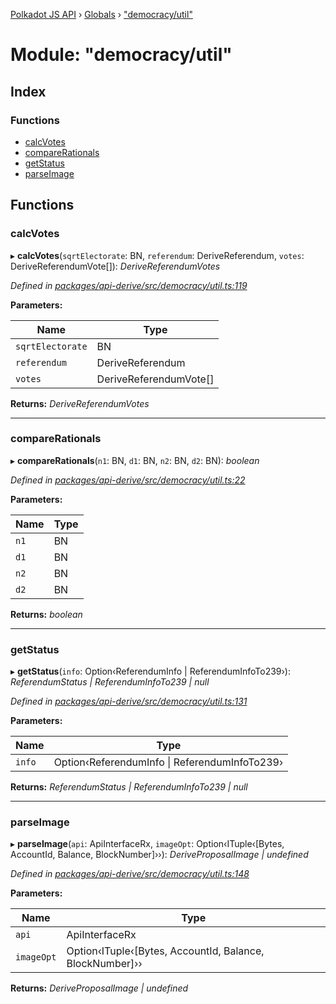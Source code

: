 [Polkadot JS API](../README.md) › [Globals](../globals.md) › ["democracy/util"](_democracy_util_.md)

# Module: "democracy/util"

## Index

### Functions

* [calcVotes](_democracy_util_.md#calcvotes)
* [compareRationals](_democracy_util_.md#comparerationals)
* [getStatus](_democracy_util_.md#getstatus)
* [parseImage](_democracy_util_.md#parseimage)

## Functions

###  calcVotes

▸ **calcVotes**(`sqrtElectorate`: BN, `referendum`: DeriveReferendum, `votes`: DeriveReferendumVote[]): *DeriveReferendumVotes*

*Defined in [packages/api-derive/src/democracy/util.ts:119](https://github.com/polkadot-js/api/blob/6aa0d90fc0/packages/api-derive/src/democracy/util.ts#L119)*

**Parameters:**

Name | Type |
------ | ------ |
`sqrtElectorate` | BN |
`referendum` | DeriveReferendum |
`votes` | DeriveReferendumVote[] |

**Returns:** *DeriveReferendumVotes*

___

###  compareRationals

▸ **compareRationals**(`n1`: BN, `d1`: BN, `n2`: BN, `d2`: BN): *boolean*

*Defined in [packages/api-derive/src/democracy/util.ts:22](https://github.com/polkadot-js/api/blob/6aa0d90fc0/packages/api-derive/src/democracy/util.ts#L22)*

**Parameters:**

Name | Type |
------ | ------ |
`n1` | BN |
`d1` | BN |
`n2` | BN |
`d2` | BN |

**Returns:** *boolean*

___

###  getStatus

▸ **getStatus**(`info`: Option‹ReferendumInfo | ReferendumInfoTo239›): *ReferendumStatus | ReferendumInfoTo239 | null*

*Defined in [packages/api-derive/src/democracy/util.ts:131](https://github.com/polkadot-js/api/blob/6aa0d90fc0/packages/api-derive/src/democracy/util.ts#L131)*

**Parameters:**

Name | Type |
------ | ------ |
`info` | Option‹ReferendumInfo &#124; ReferendumInfoTo239› |

**Returns:** *ReferendumStatus | ReferendumInfoTo239 | null*

___

###  parseImage

▸ **parseImage**(`api`: ApiInterfaceRx, `imageOpt`: Option‹ITuple‹[Bytes, AccountId, Balance, BlockNumber]››): *DeriveProposalImage | undefined*

*Defined in [packages/api-derive/src/democracy/util.ts:148](https://github.com/polkadot-js/api/blob/6aa0d90fc0/packages/api-derive/src/democracy/util.ts#L148)*

**Parameters:**

Name | Type |
------ | ------ |
`api` | ApiInterfaceRx |
`imageOpt` | Option‹ITuple‹[Bytes, AccountId, Balance, BlockNumber]›› |

**Returns:** *DeriveProposalImage | undefined*
